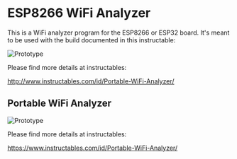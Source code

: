 # ESP8266 WiFi Analyzer
This is a WiFi analyzer program for the ESP8266 or ESP32 board. It's meant to be used with the build documented in this instructable:

![Prototype](https://cdn.instructables.com/FVQ/3G7N/J08EJ0QI/FVQ3G7NJ08EJ0QI.RECTANGLE1.jpg)

Please find more details at instructables:

http://www.instructables.com/id/Portable-WiFi-Analyzer/

## Portable WiFi Analyzer

![Prototype](https://cdn.instructables.com/FJQ/YQH8/J5K61WV0/FJQYQH8J5K61WV0.RECTANGLE1.jpg)

Please find more details at instructables:

https://www.instructables.com/id/Portable-WiFi-Analyzer/
